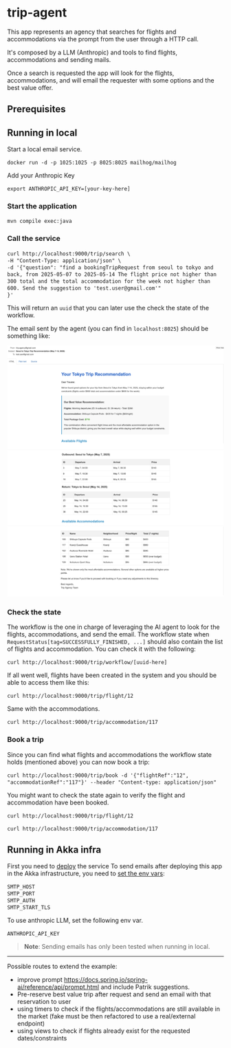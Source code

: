 # trip-agent

This app represents an agency that searches for flights and accommodations via the
prompt from the user through a HTTP call. 

It's composed by a LLM (Anthropic) and tools to find flights, accommodations and sending mails. 

Once a search is requested the app will look for the flights, accommodations, 
and will email the requester with some options and the best value offer. 

## Prerequisites

## Running in local

Start a local email service. 
```shell
docker run -d -p 1025:1025 -p 8025:8025 mailhog/mailhog
```

Add your Anthropic Key
```shell
export ANTHROPIC_API_KEY=[your-key-here]
```

### Start the application

```shell
mvn compile exec:java
```

### Call the service 

```shell
curl http://localhost:9000/trip/search \
-H "Content-Type: application/json" \
-d '{"question": "find a bookingTripRequest from seoul to tokyo and back, from 2025-05-07 to 2025-05-14 The flight price not higher than 300 total and the total accommodation for the week not higher than 600. Send the suggestion to 'test.user@gmail.com'"
}'
```
This will return an `uuid` that you can later use the check the state of the workflow.

The email sent by the agent (you can find in `localhost:8025`) should be something like:

![mail_header.png](mail_header.png)
![mail_center.png](mail_center.png)
![mail_bottom.png](mail_bottom.png)




### Check the state

The workflow is the one in charge of leveraging the AI agent to look for the flights, accommodations, and send the email.
The workflow state when `RequestStatus[tag=SUCCESSFULLY_FINISHED, ...]` should also contain the list of flights and accommodation. 
You can check it with the following:
```shell
curl http://localhost:9000/trip/workflow/[uuid-here]
```

If all went well, flights have been created in the system and you should be able to access them like this:
```shell
curl http://localhost:9000/trip/flight/12
```

Same with the accommodations. 
```shell
curl http://localhost:9000/trip/accommodation/117
```

### Book a trip

Since you can find what flights and accommodations the workflow state holds (mentioned above) you can now book a trip:
```shell
curl http://localhost:9000/trip/book -d '{"flightRef":"12", "accommodationRef":"117"}' --header "Content-type: application/json"
```

You might want to check the state again to verify the flight and accommodation have been booked. 

```shell
curl http://localhost:9000/trip/flight/12
```

```shell
curl http://localhost:9000/trip/accommodation/117
```

## Running in Akka infra 
First you need to [deploy](https://doc.akka.io/operations/services/deploy-service.html) the service 
To send emails after deploying this app in the Akka infrastructure, you need to [set the env vars](https://github.com/akka-samples/ask-akka-agent/blob/main/src/main/resources/flat-doc/secrets.md):
```shell
SMTP_HOST
SMTP_PORT
SMTP_AUTH
SMTP_START_TLS
```

To use anthropic LLM, set the following env var.
```shell
ANTHROPIC_API_KEY
```

> **Note**: Sending emails has only been tested when running in local.

---------
Possible routes to extend the example: 
- improve prompt https://docs.spring.io/spring-ai/reference/api/prompt.html and include Patrik suggestions.
- Pre-reserve best value trip after request and send an email with that reservation to user 
- using timers to check if the flights/accommodations are still available in the market (fake must be then refactored to use a real/external endpoint)
- using views to check if flights already exist for the requested dates/constraints
